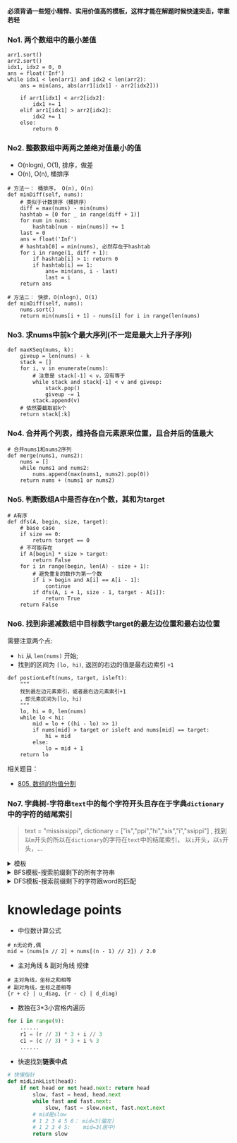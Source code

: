 **必须背诵一些短小精悍、实用价值高的模板，这样才能在解题时候快速突击，举重若轻**

### No1. 两个数组中的最小差值
```python3
arr1.sort()
arr2.sort()
idx1, idx2 = 0, 0
ans = float('Inf')
while idx1 < len(arr1) and idx2 < len(arr2):
    ans = min(ans, abs(arr1[idx1] - arr2[idx2]))
    
    if arr1[idx1] < arr2[idx2]:
        idx1 += 1
    elif arr1[idx1] > arr2[idx2]:
        idx2 += 1
    else:
        return 0
```


### No2. 整数数组中两两之差绝对值最小的值

- O(nlogn), O(1), 排序，做差
- O(n), O(n), 桶排序

```python3
# 方法一： 桶排序， O(n), O(n)
def minDiff(self, nums):
    # 类似于计数排序（桶排序）
    diff = max(nums) - min(nums)
    hashtab = [0 for _ in range(diff + 1)]
    for num in nums:
        hashtab[num - min(nums)] += 1
    last = 0
    ans = float('Inf')
    # hashtab[0] = min(nums), 必然存在于hashtab
    for i in range(1, diff + 1):
        if hashtab[i] > 1: return 0
        if hashtab[i] == 1:
            ans= min(ans, i - last)
            last = i
    return ans
    
# 方法二： 快排，O(nlogn), O(1)
def minDiff(self, nums):
    nums.sort()
    return min(nums[i + 1] - nums[i] for i in range(len(nums)
```

### No3. 求nums中前k个最大序列(不一定是最大上升子序列)
```python3
def maxKSeq(nums, k):
    giveup = len(nums) - k
    stack = []
    for i, v in enumerate(nums):
        # 注意是 stack[-1] < v，没有等于
        while stack and stack[-1] < v and giveup:
            stack.pop()
            giveup -= 1
        stack.append(v)
    # 依然要截取前k个
    return stack[:k]
```

### No4. 合并两个列表，维持各自元素原来位置，且合并后的值最大
```python3
# 合并nums1和nums2序列
def merge(nums1, nums2):
    nums = []
    while nums1 and nums2:
        nums.append(max(nums1, nums2).pop(0))
    return nums + (nums1 or nums2)
```

### No5. 判断数组A中是否存在n个数，其和为target
```python3
# A有序
def dfs(A, begin, size, target):
    # base case
    if size == 0:
        return target == 0
    # 不可能存在
    if A[begin] * size > target:
        return False
    for i in range(begin, len(A) - size + 1):
        # 避免重复的数作为第一个数
        if i > begin and A[i] == A[i - 1]:
            continue
        if dfs(A, i + 1, size - 1, target - A[i]):
            return True
    return False
```

### No6. 找到非递减数组中目标数字target的最左边位置和最右边位置
需要注意两个点:
- `hi` 从 `len(nums)` 开始;
- 找到的区间为 `[lo, hi)`, 返回的右边的值是最右边索引 `+1`
```python3
def postionLeft(nums, target, isleft):
    """
    找到最左边元素索引，或者最右边元素索引+1
    ，即元素区间为[lo, hi)
    """
    lo, hi = 0, len(nums)
    while lo < hi:
        mid = lo + ((hi - lo) >> 1)
        if nums[mid] > target or isleft and nums[mid] == target:
            hi = mid
        else:
            lo = mid + 1
    return lo
```

相关题目：
- [805. 数组的均值分割](https://leetcode-cn.com/problems/split-array-with-same-average/)

### No7. 字典树-字符串`text`中的每个字符开头且存在于字典`dictionary`中的字符的结尾索引
> text = "mississippi", dictionary = ["is","ppi","hi","sis","i","ssippi"]
>, 找到以`m`开头的所以在`dictionary`的字符在`text`中的结尾索引，
>以`i`开头，以`s`开头，...

<details>
    <summary>模板</summary>
    
```python
class Solution:
    def multiSearch(self, big: str, dictionary):
        trie = Trie()
        #　将所有较短字符插入到字典树中, 即构建字典树
        for word in dictionary:
            trie.insert(word)
        # start存储字符串text[i:j+1]在text中的起始索引
        start = collections.defaultdict(list)
        for i in range(len(text)):
            # trie.search()返回所有存在于dictionary且以i开头的字符串的结尾索引j
            for j in trie.search(text, i):
                start[text[i:j+1]].append(i)
        #　通过start，找到dictionary中每个对应较短字符串的索引起始索引，即start和small两者的关系转换
        return [start[small] for small in dictionary]


# 1. 定义字典树节点
class TrieNode:
    def __init__(self):
        self.children = collections.defaultdict(TrieNode)
        self.isword = False


# 2. 定义字典树
class Trie:
    def __init__(self):
        self.root = TrieNode()
    
    # ３. 构建字典树，插入单词
    def insert(self, word):
        node = self.root
        for c in word:
            # 3.1
            node = node.children[c]
        # 一个完整的较短字符串结束标志
        node.isword = True
    
    # ４. 按需要搜索
    def search(self, text, first):
        # 通过构建的字典树，在text中找到所有以text[first]开头的较短字符串的结尾字符的索引
        end = []
        node = self.root
        for idx in range(first, len(text)):
            node = node.children.get(text[idx])
            #　4.1 中间的字符不在first开头的较短字符串中，后面字符更不会在，故直接返回
            if not node:
                return end
            #　4.2 找到一个完整的较短字符，将其结尾字符在text中的索引加入end中
            if node.isword:
                end.append(idx)
        return end
```
</details>


<details>
    <summary>BFS模板-搜索前缀剩下的所有字符串</summary>
    
```python
def sum(self, prefix: str) -> int:
        node = self.root
        for c in prefix:
            node = node.children.get(c)
            # 一个前缀没搜索完，即给定的前缀prefix不存在以创建的字典树中
            if node is None:
                return 0
        # 给定的前缀prefix存在于字典树中，则继续运用bfs搜索所有带有该前缀的key，计算总和
        ans = 0
        deque = collections.deque([node])
        while deque:
            node = deque.popleft()
            if node.iskey:
                # 当前是一个完整的key，将起val计入总和
                ans += node.value
            # 继续搜索下一层的key，直到没有层了(children)
            for nxt_node in node.children.values():
                deque.append(nxt_node)
        return ans
```

`相关题目：`

- [面试题 17.17. 多次搜索](https://leetcode-cn.com/problems/multi-search-lcci/)
- [1065. 字符串的索引对](https://leetcode-cn.com/problems/index-pairs-of-a-string/)
- [面试题 17.13. 恢复空格-sweetiee解法二](https://leetcode-cn.com/problems/re-space-lcci/solution/jian-dan-dp-trieshu-bi-xu-miao-dong-by-sweetiee/)

</details>


<details>
    <summary>DFS模板-搜索前缀剩下的字符跟word的匹配</summary>
    
```python
def search(self, word: str) -> bool:
        """
        Returns if the word is in the data structure. A word could contain the dot character '.' to represent any one letter.
        """
        # dfs搜索匹配的单词
        def helper(node, word):
            for i, c in enumerate(word):
                if c.isalpha():
                    # c为字母且不存在于字典树中，返回false
                    if c not in node.children: return False
                    node = node.children[c]
                else:
                    # c为'.'， 则dfs搜索node.children的每个节点
                    for nxt in node.children:
                        # 有一个节点匹配，即刻返回true
                        if helper(node.children[nxt], word[i+1:]):
                            return True
                    # 让'.'匹配node.children中所有的字母仍然匹配不到，返回false
                    return False
            # 按照word中的每个字符匹配后，最后的一个节点是否是字典中单词的结束
            return node.isword
        return helper(self.root, word)
```

`相关题目：`
- [211. 添加与搜索单词 - 数据结构设计](https://leetcode-cn.com/problems/design-add-and-search-words-data-structure/)
- [676. 实现一个魔法字典](https://leetcode-cn.com/problems/implement-magic-dictionary/)

</details>


# knowledage points
- 中位数计算公式
```shell script
# n无论奇,偶
mid = (nums[n // 2] + nums[(n - 1) // 2]) / 2.0
```

- 主对角线 & 副对角线 规律
```shell
# 主对角线，坐标之和相等
# 副对角线，坐标之差相等
{r + c} | u_diag, {r - c} | d_diag)
```

- 数独在3*3小宫格内遍历
```python
for i in range(9):
    ......
    r1 = (r // 3) * 3 + i // 3
    c1 = (c // 3) * 3 + i % 3
    ......
```

- 快速找到**链表中点**
```python
# 快慢指针
def midLinkList(head):
    if not head or not head.next: return head
        slow, fast = head, head.next
        while fast and fast.next:
            slow, fast = slow.next, fast.next.next
        # mid是slow
        # 1 2 3 4 5 6： mid=3(偏左)
        # 1 2 3 4 5:    mid=3(居中)
        return slow
```
